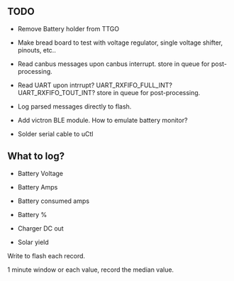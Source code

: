 TODO
----

- Remove Battery holder from TTGO
- Make bread board to test with voltage regulator, single voltage shifter, pinouts, etc..
- Read canbus messages upon canbus interrupt. store in queue for post-processing.
- Read UART upon intrrupt? UART_RXFIFO_FULL_INT? UART_RXFIFO_TOUT_INT? store in queue for post-processing.
- Log parsed messages directly to flash.
- Add victron BLE module. How to emulate battery monitor?

- Solder serial cable to uCtl

What to log?
---

- Battery Voltage
- Battery Amps
- Battery consumed amps
- Battery %

- Charger DC out

- Solar yield

Write to flash each record.

1 minute window or each value, record the median value.

